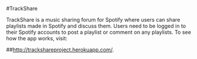 #TrackShare

TrackShare is a music sharing forum for Spotify where users can share playlists made in Spotify and discuss them. Users need to be logged in to their Spotify accounts to post a playlist or comment on any playlists. To see how the app works, visit:

##http://trackshareproject.herokuapp.com/.

